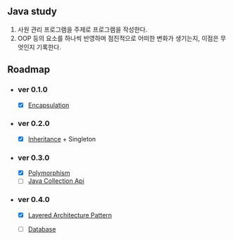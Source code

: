 ## Java study

1. 사원 관리 프로그램을 주제로 프로그램을 작성한다.
2. OOP 등의 요소를 하나씩 반영하며 점진적으로 어떠한 변화가 생기는지, 이점은 무엇인지 기록한다.

## Roadmap

* ### ver 0.1.0
  
  * [x] [Encapsulation](./documents/encapsulation.md)
  
* ### ver 0.2.0
  
  * [x] [Inheritance](./documents/inheritance.md) + Singleton
  
* ### ver 0.3.0
  
  * [x] [Polymorphism](./documents/polymorphism.md)
  * [ ] [Java Collection Api](./documents/collection.md)
  
* ### ver 0.4.0

  - [x] [Layered Architecture Pattern](./documents/layeredpattern.md)
  
  - [ ] [Database](./documents/database.md)

<br>

